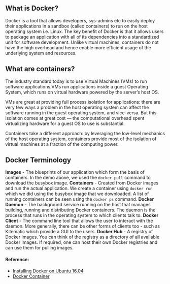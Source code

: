 ## What is Docker?

Docker is a tool that allows developers, sys-admins etc to easily deploy
their applications in a sandbox (called containers) to run on the host 
operating system i.e. Linux. 
The key benefit of Docker is that it allows users to package an application
with all of its dependencies into a standardized unit for software development.
Unlike virtual machines, containers do not have the high overhead and hence 
enable more efficient usage of the underlying system and resources.

## What are containers?

The industry standard today is to use Virtual Machines (VMs) to run 
software applications.VMs run applications inside a guest Operating System,
which runs on virtual hardware powered by the server’s host OS.

VMs are great at providing full process isolation for applications:
there are very few ways a problem in the host operating system can affect
the software running in the guest operating system, and vice-versa.
But this isolation comes at great cost — the computational overhead 
spent virtualizing hardware for a guest OS to use is substantial.

Containers take a different approach: by leveraging the low-level 
mechanics of the host operating system, containers provide most of
the isolation of virtual machines at a fraction of the computing power.

## Docker Terminology

**Images** - The blueprints of our application which form the basis of containers.
In the demo above, we used the `docker pull` command to download the busybox image.
**Containers** - Created from Docker images and run the actual application.
We create a container using `docker run` which we did using the busybox image that we
downloaded. A list of running containers can be seen using the `docker ps` command.
**Docker Daemon** - The background service running on the host that manages building,
running and distributing Docker containers. The daemon is the process that runs 
in the operating system to which clients talk to.
**Docker Client** - The command line tool that allows the user to interact with the
daemon. More generally, there can be other forms of clients too - such as Kitematic
which provide a GUI to the users.
**Docker Hub** - A registry of Docker images. You can think of the registry as a 
directory of all available Docker images. If required, one can host their own
Docker registries and can use them for pulling images.


#### Reference:

- [Installing Docker on Ubuntu 16.04](installation.md)
- [Docker Container](https://docker-curriculum.com/)
